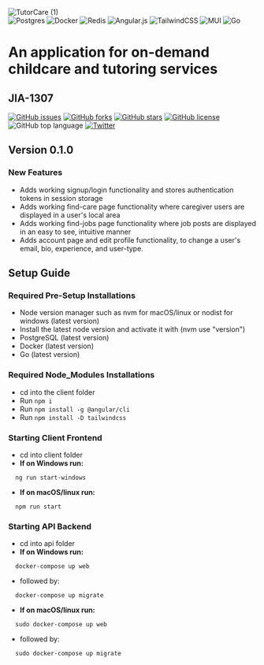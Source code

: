 ![TutorCare (1)](https://user-images.githubusercontent.com/59323055/150261046-70941ab4-8bed-46a0-a3ee-65d22ead7ddb.png) \
![Postgres](https://img.shields.io/badge/postgres-%23316192.svg?style=for-the-badge&logo=postgresql&logoColor=white)
![Docker](https://img.shields.io/badge/docker-%230db7ed.svg?style=for-the-badge&logo=docker&logoColor=white)
![Redis](https://img.shields.io/badge/redis-%23DD0031.svg?style=for-the-badge&logo=redis&logoColor=white)
![Angular.js](https://img.shields.io/badge/angular.js-%23E23237.svg?style=for-the-badge&logo=angularjs&logoColor=white)
![TailwindCSS](https://img.shields.io/badge/tailwindcss-%2338B2AC.svg?style=for-the-badge&logo=tailwind-css&logoColor=white)
![MUI](https://img.shields.io/badge/MUI-%230081CB.svg?style=for-the-badge&logo=material-ui&logoColor=white)
![Go](https://img.shields.io/badge/go-%2300ADD8.svg?style=for-the-badge&logo=go&logoColor=white)
# An application for on-demand childcare and tutoring services
## JIA-1307
[![GitHub issues](https://img.shields.io/github/issues/k-lombard/TutorCare)](https://github.com/k-lombard/TutorCare/issues)
[![GitHub forks](https://img.shields.io/github/forks/k-lombard/TutorCare)](https://github.com/k-lombard/TutorCare/network)
[![GitHub stars](https://img.shields.io/github/stars/k-lombard/TutorCare)](https://github.com/k-lombard/TutorCare/stargazers)
[![GitHub license](https://img.shields.io/github/license/k-lombard/TutorCare)](https://github.com/k-lombard/TutorCare/blob/main/LICENSE)
![GitHub top language](https://img.shields.io/github/languages/top/k-lombard/TutorCare)
[![Twitter](https://img.shields.io/twitter/url?style=social&url=https%3A%2F%2Fgithub.com%2Fk-lombard%2FTutorCare)](https://twitter.com/intent/tweet?text=Wow:&url=https%3A%2F%2Fgithub.com%2Fk-lombard%2FTutorCare)

## Version 0.1.0
### New Features
- Adds working signup/login functionality and stores authentication tokens in session storage
- Adds working find-care page functionality where caregiver users are displayed in a user's local area
- Adds working find-jobs page functionality where job posts are displayed in an easy to see, intuitive manner
- Adds account page and edit profile functionality, to change a user's email, bio, experience, and user-type. 


## Setup Guide
### Required Pre-Setup Installations
- Node version manager such as nvm for macOS/linux or nodist for windows (latest version)
- Install the latest node version and activate it with (nvm use "version")
- PostgreSQL (latest version)
- Docker (latest version)
- Go (latest version)

### Required Node_Modules Installations
- cd into the client folder
- Run ``` npm i ```
- Run ``` npm install -g @angular/cli ``` 
- Run ``` npm install -D tailwindcss ```

### Starting Client Frontend
- cd into client folder
- **If on Windows run:**
```
  ng run start-windows
```
- **If on macOS/linux run:**
```
  npm run start
```

### Starting API Backend
- cd into api folder
- **If on Windows run:**
```
  docker-compose up web
```
- followed by: 
```
  docker-compose up migrate
```
- **If on macOS/linux run:**
```
  sudo docker-compose up web
```
- followed by:
```
  sudo docker-compose up migrate
```
